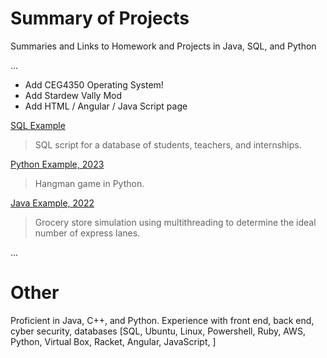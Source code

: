 
# Summary of Projects
Summaries and Links to Homework and Projects in Java, SQL, and Python

...

- Add CEG4350 Operating System!
- Add Stardew Vally Mod
- Add HTML / Angular / Java Script page
  

[SQL Example](https://github.com/Anna-E-Crafton/Example-Code/blob/main/FinalScriptClean.txt)

  > SQL script for a database of students, teachers, and internships.


[Python Example, 2023](https://github.com/Anna-E-Crafton/Example-Code/blob/main/Project6.py)

  > Hangman game in Python.


[Java Example, 2022](https://github.com/Anna-E-Crafton/Example-Code/blob/main/CraftonAnnaSimulation.java)

  > Grocery store simulation using multithreading to determine the ideal number of express lanes.

... 

# Other 
Proficient in Java, C++, and Python. 
Experience with  front end, back end, cyber security, databases
[SQL, Ubuntu, Linux, Powershell, Ruby, AWS, Python, Virtual Box, Racket, Angular, JavaScript, ]



